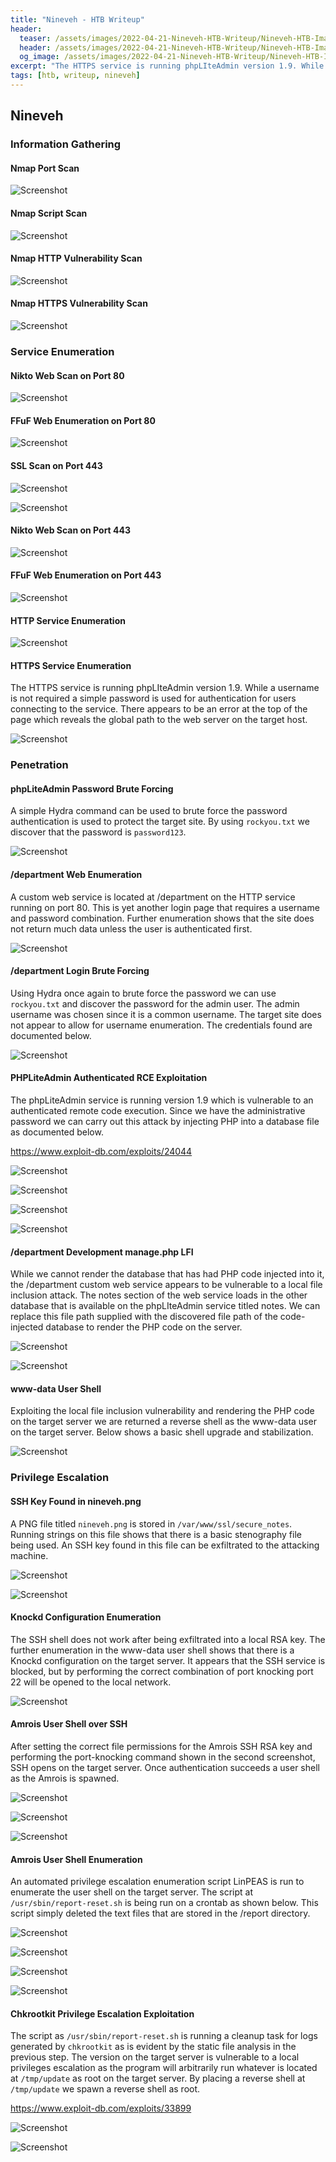 ```yaml
---
title: "Nineveh - HTB Writeup"
header: 
  teaser: /assets/images/2022-04-21-Nineveh-HTB-Writeup/Nineveh-HTB-Image.png
  header: /assets/images/2022-04-21-Nineveh-HTB-Writeup/Nineveh-HTB-Image.png
  og_image: /assets/images/2022-04-21-Nineveh-HTB-Writeup/Nineveh-HTB-Image.png
excerpt: "The HTTPS service is running phpLIteAdmin version 1.9. While a username is not required a simple password is used for authentication for users connecting to the service. There appears to be an error at the top of the page which reveals the global path to the web server on the target host."
tags: [htb, writeup, nineveh]
---
```

## Nineveh

### Information Gathering

#### Nmap Port Scan

![Screenshot](/assets/images/2022-04-21-Nineveh-HTB-Writeup/Screenshot_20220414_232629.png)

#### Nmap Script Scan

![Screenshot](/assets/images/2022-04-21-Nineveh-HTB-Writeup/Screenshot_20220414_232643.png)

#### Nmap HTTP Vulnerability Scan

![Screenshot](/assets/images/2022-04-21-Nineveh-HTB-Writeup/Screenshot_20220414_232614.png)

#### Nmap HTTPS Vulnerability Scan

![Screenshot](/assets/images/2022-04-21-Nineveh-HTB-Writeup/Screenshot_20220414_232727.png)

### Service Enumeration

#### Nikto Web Scan on Port 80

![Screenshot](/assets/images/2022-04-21-Nineveh-HTB-Writeup/Screenshot_20220414_232821.png)

#### FFuF Web Enumeration on Port 80

![Screenshot](/assets/images/2022-04-21-Nineveh-HTB-Writeup/Screenshot_20220414_232838.png)

#### SSL Scan on Port 443

![Screenshot](/assets/images/2022-04-21-Nineveh-HTB-Writeup/Screenshot_20220414_232858.png)

![Screenshot](/assets/images/2022-04-21-Nineveh-HTB-Writeup/Screenshot_20220414_232913.png)

#### Nikto Web Scan on Port 443

![Screenshot](/assets/images/2022-04-21-Nineveh-HTB-Writeup/Screenshot_20220414_232932.png)

#### FFuF Web Enumeration on Port 443

![Screenshot](/assets/images/2022-04-21-Nineveh-HTB-Writeup/Screenshot_20220414_232950.png)

#### HTTP Service Enumeration

![Screenshot](/assets/images/2022-04-21-Nineveh-HTB-Writeup/Screenshot_20220415_130126.png)

#### HTTPS Service Enumeration

The HTTPS service is running phpLIteAdmin version 1.9. While a username is not required a simple password is used for authentication for users connecting to the service. There appears to be an error at the top of the page which reveals the global path to the web server on the target host.

![Screenshot](/assets/images/2022-04-21-Nineveh-HTB-Writeup/Screenshot_20220415_130330_1.png)

### Penetration

#### phpLiteAdmin Password Brute Forcing

A simple Hydra command can be used to brute force the password authentication is used to protect the target site. By using `rockyou.txt` we discover that the password is `password123`.

![Screenshot](/assets/images/2022-04-21-Nineveh-HTB-Writeup/Screenshot_20220415_130832.png)

#### /department Web Enumeration

A custom web service is located at /department on the HTTP service running on port 80. This is yet another login page that requires a username and password combination. Further enumeration shows that the site does not return much data unless the user is authenticated first.

![Screenshot](/assets/images/2022-04-21-Nineveh-HTB-Writeup/Screenshot_20220415_130922.png)

#### /department Login Brute Forcing

Using Hydra once again to brute force the password we can use `rockyou.txt` and discover the password for the admin user. The admin username was chosen since it is a common username. The target site does not appear to allow for username enumeration. The credentials found are documented below.

![Screenshot](/assets/images/2022-04-21-Nineveh-HTB-Writeup/Screenshot_20220415_131450.png)

#### PHPLiteAdmin Authenticated RCE Exploitation

The phpLiteAdmin service is running version 1.9 which is vulnerable to an authenticated remote code execution. Since we have the administrative password we can carry out this attack by injecting PHP into a database file as documented below.

<https://www.exploit-db.com/exploits/24044>

![Screenshot](/assets/images/2022-04-21-Nineveh-HTB-Writeup/Screenshot_20220415_131422.png)

![Screenshot](/assets/images/2022-04-21-Nineveh-HTB-Writeup/Screenshot_20220415_131541.png)

![Screenshot](/assets/images/2022-04-21-Nineveh-HTB-Writeup/Screenshot_20220415_131758.png)

![Screenshot](/assets/images/2022-04-21-Nineveh-HTB-Writeup/Screenshot_20220415_132431.png)

#### /department Development manage.php LFI

While we cannot render the database that has had PHP code injected into it, the /department custom web service appears to be vulnerable to a local file inclusion attack. The notes section of the web service loads in the other database that is available on the phpLIteAdmin service titled notes. We can replace this file path supplied with the discovered file path of the code-injected database to render the PHP code on the server.

![Screenshot](/assets/images/2022-04-21-Nineveh-HTB-Writeup/Screenshot_20220415_132042.png)

![Screenshot](/assets/images/2022-04-21-Nineveh-HTB-Writeup/Screenshot_20220415_132137.png)

#### www-data User Shell

Exploiting the local file inclusion vulnerability and rendering the PHP code on the target server we are returned a reverse shell as the www-data user on the target server. Below shows a basic shell upgrade and stabilization.

![Screenshot](/assets/images/2022-04-21-Nineveh-HTB-Writeup/Screenshot_20220415_132609.png)

### Privilege Escalation

#### SSH Key Found in nineveh.png

A PNG file titled `nineveh.png` is stored in `/var/www/ssl/secure_notes`. Running strings on this file shows that there is a basic stenography file being used. An SSH key found in this file can be exfiltrated to the attacking machine.

![Screenshot](/assets/images/2022-04-21-Nineveh-HTB-Writeup/Screenshot_20220415_132946.png)

![Screenshot](/assets/images/2022-04-21-Nineveh-HTB-Writeup/Screenshot_20220415_133009.png)

#### Knockd Configuration Enumeration

The SSH shell does not work after being exfiltrated into a local RSA key. The further enumeration in the www-data user shell shows that there is a Knockd configuration on the target server. It appears that the SSH service is blocked, but by performing the correct combination of port knocking port 22 will be opened to the local network.

![Screenshot](/assets/images/2022-04-21-Nineveh-HTB-Writeup/Screenshot_20220415_134226.png)

#### Amrois User Shell over SSH

After setting the correct file permissions for the Amrois SSH RSA key and performing the port-knocking command shown in the second screenshot, SSH opens on the target server. Once authentication succeeds a user shell as the Amrois is spawned.

![Screenshot](/assets/images/2022-04-21-Nineveh-HTB-Writeup/Screenshot_20220415_133233.png)

![Screenshot](/assets/images/2022-04-21-Nineveh-HTB-Writeup/Screenshot_20220415_134500.png)

![Screenshot](/assets/images/2022-04-21-Nineveh-HTB-Writeup/Screenshot_20220415_134522.png)

#### Amrois User Shell Enumeration

An automated privilege escalation enumeration script LinPEAS is run to enumerate the user shell on the target server. The script at `/usr/sbin/report-reset.sh` is being run on a crontab as shown below. This script simply deleted the text files that are stored in the /report directory.

![Screenshot](/assets/images/2022-04-21-Nineveh-HTB-Writeup/Screenshot_20220415_134931.png)

![Screenshot](/assets/images/2022-04-21-Nineveh-HTB-Writeup/Screenshot_20220415_134952.png)

![Screenshot](/assets/images/2022-04-21-Nineveh-HTB-Writeup/Screenshot_20220415_135138.png)

![Screenshot](/assets/images/2022-04-21-Nineveh-HTB-Writeup/Screenshot_20220415_135237.png)

#### Chkrootkit Privilege Escalation Exploitation

The script as `/usr/sbin/report-reset.sh` is running a cleanup task for logs generated by `chkrootkit` as is evident by the static file analysis in the previous step. The version on the target server is vulnerable to a local privileges escalation as the program will arbitrarily run whatever is located at `/tmp/update` as root on the target server. By placing a reverse shell at `/tmp/update` we spawn a reverse shell as root.

<https://www.exploit-db.com/exploits/33899>

![Screenshot](/assets/images/2022-04-21-Nineveh-HTB-Writeup/Screenshot_20220415_135553.png)

![Screenshot](/assets/images/2022-04-21-Nineveh-HTB-Writeup/Screenshot_20220415_135627.png)

